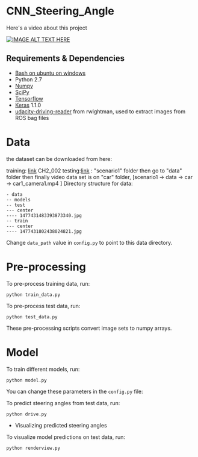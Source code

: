 # CNN_Steering_Angle
Here's a video about this project

[![IMAGE ALT TEXT HERE](http://img.youtube.com/vi/v3rUuBi16rw/0.jpg)](https://www.youtube.com/watch?v=v3rUuBi16rw)

## Requirements & Dependencies
- [Bash on ubuntu on windows](https://www.howtogeek.com/249966/how-to-install-and-use-the-linux-bash-shell-on-windows-10/)
- Python 2.7
- [Numpy](http://www.numpy.org/)
- [SciPy](https://www.scipy.org/)
- [Tensorflow](https://www.tensorflow.org/get_started/os_setup)
- [Keras](https://keras.io/) 1.1.0
- [udacity-driving-reader](https://github.com/rwightman/udacity-driving-reader) from rwightman, used to extract images from ROS bag files



# Data

the dataset can be downloaded  from here: 

training: [link](https://github.com/udacity/self-driving-car/tree/master/datasets/CH2) CH2_002 
testing:[link](https://drive.google.com/drive/folders/0B5PcvDP2jMVSV3ZpTmFPdmdFUHc) : "scenario1" folder then go to "data" folder then finally video data set is on "car" folder, [scenario1 -> data -> car -> car1_camera1.mp4
 ]
 Directory structure for data:

```
- data
-- models
-- test
--- center
---- 1477431483393873340.jpg
-- train
--- center
---- 1477431802438024821.jpg 
```

Change `data_path` value in `config.py` to point to this data directory.

# Pre-processing


To pre-process training data, run:

```
python train_data.py
```

To pre-process test data, run:

```
python test_data.py
```

These pre-processing scripts convert image sets to numpy arrays.

# Model

To train different models, run:

```
python model.py
```

You can change these parameters in the `config.py` file:


To predict steering angles from test data, run:

```
python drive.py
```

* Visualizing predicted steering angles

To visualize model predictions on test data, run:

```
python renderview.py
```



